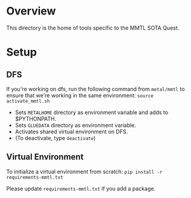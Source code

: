 # Overview
This directory is the home of tools specific to the MMTL SOTA Quest.

# Setup 

## DFS
If you're working on dfs, run the following command from `metal/mmtl` to ensure that 
we're working in the same environment:
`source activate_mmtl.sh`

 - Sets `METALHOME` directory as environment variable and adds to $PYTHONPATH.
 - Sets `GLUEDATA` directory as environment variable.
 - Activates shared virtual environment on DFS.
 - (To deactivate, type `deactivate`)

## Virtual Environment
To initialize a virtual environment from scratch: 
`pip install -r requirements-mmtl.txt`

Please update `requirements-mmtl.txt` if you add a package.
